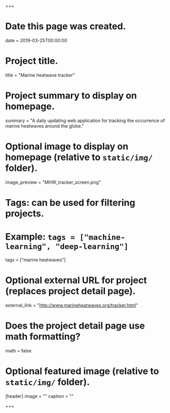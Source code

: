 +++
# Date this page was created.
date = 2019-03-25T00:00:00

# Project title.
title = "Marine heatwave tracker"

# Project summary to display on homepage.
summary = "A daily updating web application for tracking the occurrence of marine heatwaves around the globe."

# Optional image to display on homepage (relative to `static/img/` folder).
image_preview = "MHW_tracker_screen.png"

# Tags: can be used for filtering projects.
# Example: `tags = ["machine-learning", "deep-learning"]`
tags = ["marine heatwaves"]

# Optional external URL for project (replaces project detail page).
external_link = "http://www.marineheatwaves.org/tracker.html"

# Does the project detail page use math formatting?
math = false

# Optional featured image (relative to `static/img/` folder).
[header]
image = ""
caption = ""

+++
